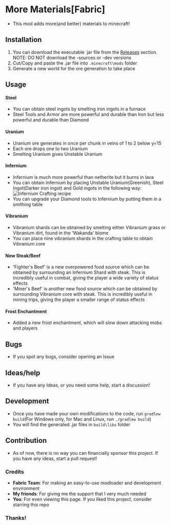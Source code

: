 # More Materials[Fabric]
* This mod adds more(and better) materials to minecraft!

## Installation
1. You can download the executable .jar file from the [Releases](https://github.com/InfernalSpark/more-materials/releases) section. NOTE: DO NOT download the -sources or -dev versions
2. Cut/Copy and paste the .jar file into `.minecraft\mods` folder
3. Generate a new world for the ore generation to take place

## Usage
#### Steel
* You can obtain steel ingots by smelting iron ingots in a furnace
* Steel Tools and Armor are more powerful and durable than Iron but less powerful and durable than Diamond
#### Uranium
* Uranium ore generates in once per chunk in veins of 1 to 2 below y=15
* Each ore drops one to two Uranium
* Smelting Uranium gives Unstable Uranium
#### Infernium
* Infernium is much more powerful than netherite but it burns in lava
* You can obtain Infernium by placing Unstable Uranium(Greenish), Steel Ingot(Darker iron ingot) and Gold ingots in the following way:
![Infernium Crafting recipe](https://lh3.googleusercontent.com/37s-bxrplLsrQuAJQ0UlTDzz8SmaXbYoqG699vfsO8-EOunyuyUwGdZTrmW3w7zPPHpdF3Gyf7_U1LP7yexv9frfGk4cOjrKHwTRqL98KWeTXsBaQR3UoEZ8PvabgiMpXXN0Qhst3ll03Z0RVBeN9DUFiZMqGMXo0z2gcgKn2GKBy1JJdTQnZvekt0gGRwEMEeDUq-9yC6_iXA0H6kHnLyB4uwDlpC1V-DKrD3czZ_S_Yl32ig1ln1Hfy9N-FXf3DSBbIepFn4u00mmWyXgqc1UCdSEKnJga2du8_V9QwSMOksx0HIu6pDsTnxJjgZjbPOBOt6OPE4wytTS6eUhCCRb7qHak6yxpiqfFviM2pNdZLNAWfI5R9eEHf0cAFbgTuWhKr_ZgEVBVnsKXV-dh7PBC03RRxIaypyxl2tle2s8ZrP0WYkpBydgL_285QKig2cQZ-B5Sn6Ggs-PUtabZxqqqpJIauYXRLBWRFF45eRPsiINP1INk34qoLfk0CImglJeK3s-bd_bGWLmtPZ6E3z9f6ZNWuKNLGsdcdkaTCjLkXD3-gJE6oXafFUh6YSazWXSQQAO1ggkxNWSBhqmqbUhgpi7XZ1SySXPE0RCtnVqES9U1Me5po4g_LreIRh63jze13lNYkUL3wpLoqDdQu3gREgADnmMN-WbVL3IBkHYq1fl87vYSyvNcu7ND=w357-h162-no?authuser=0) 
* You can upgrade your Diamond tools to Infernium by putting them in a smithing table

#### Vibranium
* Vibranium shards can be obtained by smelting either Vibranium grass or Vibranium dirt, found in the 'Wakanda' biome
* You can place nine vibranium shards in the crafting table to obtain Vibranium core

#### New Steak/Beef
* 'Fighter's Beef' is a new overpowered food source which can be obtained by surrounding an Infernium Shard with steak. This is incredibly useful in combat, giving the player a wide variety of status effects
* 'Miner's Beef' is another new food source which can be obtained by surrounding Vibranium core with steak. This is incredibly useful in mining trips, giving the player a smaller range of status effects  

#### Frost Enchantment
* Added a new frost enchantment, which will slow down attacking mobs and players

## Bugs
* If you spot any bugs, consider opening an Issue

## Ideas/help
* If you have any Ideas, or you need some help, start a discussion!

## Development
* Once you have made your own modifications to the code, run `gradlew build`(For Windows only, for Mac and Linux, run `./gradlew build`)
* You will find the generated .jar files in `build\libs` folder

## Contribution
* As of now, there is no way you can financially sponsor this project. If you have any ideas, start a pull request!

### Credits
* **Fabric Team**: For making an easy-to-use modloader and development environment
* **My friends**: For giving me the support that I very much needed
* **You**: For even viewing this page. If you liked this project, consider starring this repo

### Thanks!
